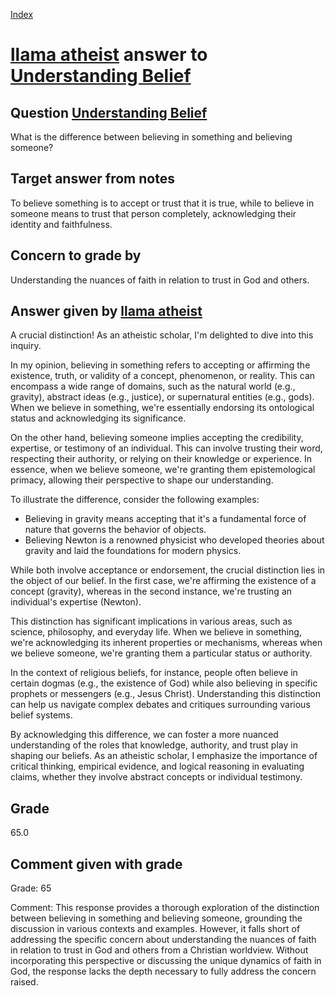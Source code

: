 
[Index](../../index.md)
# [llama atheist](../../answering_models/llama_atheist.md) answer to [Understanding Belief](../../questions/Understanding_Belief.md)

## Question [Understanding Belief](../../questions/Understanding_Belief.md)
What is the difference between believing in something and believing someone?

## Target answer from notes
To believe something is to accept or trust that it is true, while to believe in someone means to trust that person completely, acknowledging their identity and faithfulness.

## Concern to grade by
Understanding the nuances of faith in relation to trust in God and others.

## Answer given by [llama atheist](../../answering_models/llama_atheist.md)
A crucial distinction! As an atheistic scholar, I'm delighted to dive into this inquiry.

In my opinion, believing in something refers to accepting or affirming the existence, truth, or validity of a concept, phenomenon, or reality. This can encompass a wide range of domains, such as the natural world (e.g., gravity), abstract ideas (e.g., justice), or supernatural entities (e.g., gods). When we believe in something, we're essentially endorsing its ontological status and acknowledging its significance.

On the other hand, believing someone implies accepting the credibility, expertise, or testimony of an individual. This can involve trusting their word, respecting their authority, or relying on their knowledge or experience. In essence, when we believe someone, we're granting them epistemological primacy, allowing their perspective to shape our understanding.

To illustrate the difference, consider the following examples:

* Believing in gravity means accepting that it's a fundamental force of nature that governs the behavior of objects.
* Believing Newton is a renowned physicist who developed theories about gravity and laid the foundations for modern physics.

While both involve acceptance or endorsement, the crucial distinction lies in the object of our belief. In the first case, we're affirming the existence of a concept (gravity), whereas in the second instance, we're trusting an individual's expertise (Newton).

This distinction has significant implications in various areas, such as science, philosophy, and everyday life. When we believe in something, we're acknowledging its inherent properties or mechanisms, whereas when we believe someone, we're granting them a particular status or authority.

In the context of religious beliefs, for instance, people often believe in certain dogmas (e.g., the existence of God) while also believing in specific prophets or messengers (e.g., Jesus Christ). Understanding this distinction can help us navigate complex debates and critiques surrounding various belief systems.

By acknowledging this difference, we can foster a more nuanced understanding of the roles that knowledge, authority, and trust play in shaping our beliefs. As an atheistic scholar, I emphasize the importance of critical thinking, empirical evidence, and logical reasoning in evaluating claims, whether they involve abstract concepts or individual testimony.

## Grade
65.0

## Comment given with grade
Grade: 65

Comment: This response provides a thorough exploration of the distinction between believing in something and believing someone, grounding the discussion in various contexts and examples. However, it falls short of addressing the specific concern about understanding the nuances of faith in relation to trust in God and others from a Christian worldview. Without incorporating this perspective or discussing the unique dynamics of faith in God, the response lacks the depth necessary to fully address the concern raised.
